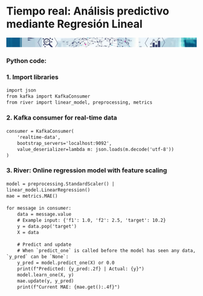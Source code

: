 # Tiempo real: Análisis predictivo mediante Regresión Lineal

![Banner](docs/assets/images/banner_delgado3.jpg)

### Python code:

### 1. Import libraries
```
import json
from kafka import KafkaConsumer
from river import linear_model, preprocessing, metrics
```
### 2. Kafka consumer for real-time data
```
consumer = KafkaConsumer(
    'realtime-data',
    bootstrap_servers='localhost:9092',
    value_deserializer=lambda m: json.loads(m.decode('utf-8'))
)
```
### 3. River: Online regression model with feature scaling
```
model = preprocessing.StandardScaler() | linear_model.LinearRegression()
mae = metrics.MAE()

for message in consumer:
    data = message.value
    # Example input: {'f1': 1.0, 'f2': 2.5, 'target': 10.2}
    y = data.pop('target')
    X = data

    # Predict and update
    # When `predict_one` is called before the model has seen any data, `y_pred` can be `None`:
    y_pred = model.predict_one(X) or 0.0 
    print(f"Predicted: {y_pred:.2f} | Actual: {y}")
    model.learn_one(X, y)
    mae.update(y, y_pred)
    print(f"Current MAE: {mae.get():.4f}")
```
